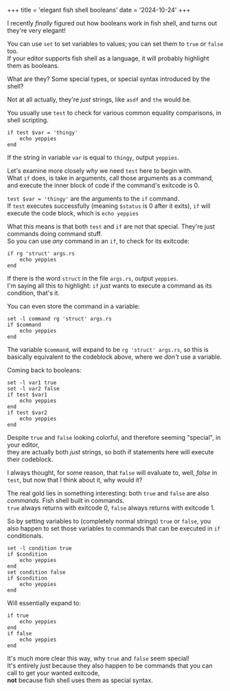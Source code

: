 +++
title = 'elegant fish shell booleans'
date = '2024-10-24'
+++

I recently *finally* figured out how booleans work in fish shell, and turns out they're very elegant!

You can use `set` to set variables to values; you can set them to `true` or `false` too. \
If your editor supports fish shell as a language, it will probably highlight them as booleans.

What are they? Some special types, or special syntax introduced by the shell?

Not at all actually, they're *just* strings, like `asdf` and `the` would be.

You usually use `test` to check for various common equality comparisons, in shell scripting.

```fish
if test $var = 'thingy'
	echo yeppies
end
```

If the string in variable `var` is equal to `thingy`, output `yeppies`.

Let's examine more closely *why* we need `test` here to begin with. \
What `if` does, is take in arguments, call those arguments as a command, and execute the inner block of code if the command's exitcode is 0.

`test $var = 'thingy'` are the arguments to the `if` command. \
If `test` executes successfully (meaning `$status` is 0 after it exits), `if` will execute the code block, which is `echo yeppies`

What this means is that both `test` and `if` are not that special. They're just commands doing command stuff. \
So you can use *any* command in an `if`, to check for its exitcode:

```fish
if rg 'struct' args.rs
	echo yeppies
end
```

If there is the word `struct` in the file `args.rs`, output `yeppies`. \
I'm saying all this to highlight: `if` *just* wants to execute a command as its condition, that's it.

You can even store the command in a variable:

```fish
set -l command rg 'struct' args.rs
if $command
	echo yeppies
end
```

The variable `$command`, will expand to be `rg 'struct' args.rs`, so this is basically equivalent to the codeblock above, where we *don't* use a variable.

Coming back to booleans:

```fish
set -l var1 true
set -l var2 false
if test $var1
	echo yeppies
end
if test $var2
	echo yeppies
end
```

Despite `true` and `false` looking colorful, and therefore seeming "special", in your editor, \
they are actually both *just* strings, so both if statements here will execute their codeblock.

I always thought, for some reason, that `false` will evaluate to, well, *false* in `test`, but now that I think about it, why would it?

The real gold lies in something interesting: both `true` and `false` are also *commands*. Fish shell built in commands. \
`true` always returns with exitcode 0, `false` always returns with exitcode 1.

So by setting variables to (completely normal strings) `true` or `false`, you also happen to set those variables to commands that can be executed in `if` conditionals.

```fish
set -l condition true
if $condition
	echo yeppies
end
set condition false
if $condition
	echo yeppies
end
```

Will essentially expand to:

```fish
if true
	echo yeppies
end
if false
	echo yeppies
end
```

It's much more clear this way, why `true` and `false` seem special! \
It's entirely *just* because they also happen to be commands that you can call to get your wanted exitcode, \
**not** because fish shell uses them as special syntax.
